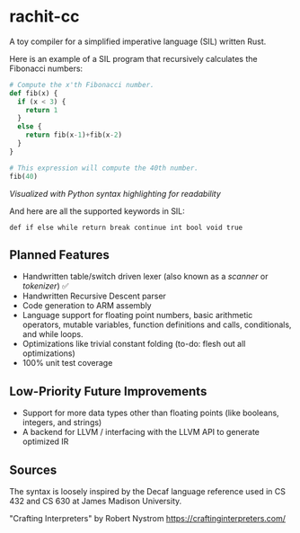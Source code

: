 # rachit-cc
A toy compiler for a simplified imperative language (SIL) written Rust.

Here is an example of a SIL program that recursively 
calculates the Fibonacci numbers:
```python
# Compute the x'th Fibonacci number.
def fib(x) {
  if (x < 3) {
    return 1
  }
  else {
    return fib(x-1)+fib(x-2)
  }
}

# This expression will compute the 40th number.
fib(40)
```
*Visualized with Python syntax highlighting for readability*

And here are all the supported keywords in SIL:

```def if else while return break continue int bool void true```

## Planned Features
- Handwritten table/switch driven lexer (also known as a *scanner* or *tokenizer*) ✅
- Handwritten Recursive Descent parser
- Code generation to ARM assembly
- Language support for floating point numbers, basic arithmetic operators, mutable variables, function definitions and calls, conditionals, and while loops.
- Optimizations like trivial constant folding (to-do: flesh out all optimizations)
- 100% unit test coverage

## Low-Priority Future Improvements
- Support for more data types other than floating points (like booleans, integers, and strings)
- A backend for LLVM / interfacing with the LLVM API to generate optimized IR

## Sources
The syntax is loosely inspired by the Decaf language reference used in CS 432 and CS 630 at James Madison University.

"Crafting Interpreters" by Robert Nystrom https://craftinginterpreters.com/